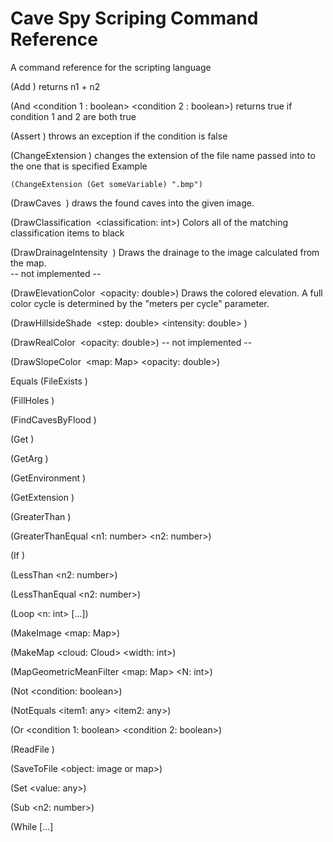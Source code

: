 Cave Spy Scriping Command Reference
====================================

A command reference for the scripting language

(Add <n1 : number> <n2 : number>)
returns n1 + n2

(And <condition 1 : boolean> <condition 2 : boolean>)
returns true if condition 1 and 2 are both true

(Assert <condition : boolean>)
throws an exception if the condition is false

(ChangeExtension <fileName : string> <extension : string>)
changes the extension of the file name passed into to the one that is specified
Example
```
(ChangeExtension (Get someVariable) ".bmp")
```

(DrawCaves <image> <caves>)
draws the found caves into the given image.

(DrawClassification <image : Image> <map : Map> <classification: int>)
Colors all of the matching classification items to black

(DrawDrainageIntensity <image : Image> <map : Map>)
Draws the drainage to the image calculated from the map.  
-- not implemented --

(DrawElevationColor <image : Image> <map : Map> <meters per cycle : double> <opacity: double>)
Draws the colored elevation.  A full color cycle is determined by the "meters per cycle" parameter.

(DrawHillsideShade <image : Image> <map : Map> <heading : double> <step: double> <intensity: double> <opacity : double>)

(DrawRealColor <image : Image> <map : Map> <opacity: double>)
-- not implemented --

(DrawSlopeColor <image : Image> <map: Map> <opacity: double>)

Equals
(FileExists <file name>)

(FillHoles <map : Map>)

(FindCavesByFlood <map : Map> <depth : double>)

(Get <variable name : string>)

(GetArg <agument name : string> <default value : any>)

(GetEnvironment <variable name>)

(GetExtension <file name>)

(GreaterThan <n1 : number> <n2 : number>)

(GreaterThanEqual <n1: number> <n2: number>)

(If <condition> <True Clause> <False Clause>)

(LessThan <n1 : number> <n2: number>)

(LessThanEqual <n1 : number> <n2: number>)

(Loop <n: int> <item to execute: any> [<item to execute: any>...])

(MakeImage <map: Map>)

(MakeMap <cloud: Cloud> <width: int>)

(MapGeometricMeanFilter <map: Map> <N: int>)

(Not <condition: boolean>)

(NotEquals <item1: any> <item2: any>)

(Or <condition 1: boolean> <condition 2: boolean>)

(ReadFile <file name>)

(SaveToFile <object: image or map>)

(Set <variable name: string> <value: any>)

(Sub <n1 : number> <n2: number>)

(While <condition> [<item to execute>...]


